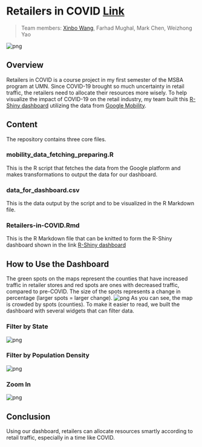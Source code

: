 # Retailers in COVID [Link](https://xinbo-wang.shinyapps.io/Retailers-in-COVID/) 
>Team members: [Xinbo Wang](https://github.com/xinbo-hubert-wang), Farhad Mughal, Mark Chen, Weizhong Yao

![png](https://github.com/xinbo-hubert-wang/shiny-Retailers-in-COVID/blob/main/Dashboard%20-%20Main.png)

## Overview
Retailers in COVID is a course project in my first semester of the MSBA program at UMN. 
Since COVID-19 brought so much uncertainty in retail traffic, the retailers need to allocate their resources more wisely.
To help visualize the impact of COVID-19 on the retail industry, my team built this [R-Shiny dashboard](https://xinbo-wang.shinyapps.io/Retailers-in-COVID/) 
utilizing the data from [Google Mobility](https://www.google.com/covid19/mobility).



## Content
The repository contains three core files.
### mobility_data_fetching_preparing.R
This is the R script that fetches the data from the Google platform and makes transformations to output the data for our dashboard.

### data_for_dashboard.csv
This is the data output by the script and to be visualized in the R Markdown file.

### Retailers-in-COVID.Rmd
This is the R Markdown file that can be knitted to form the R-Shiny dashboard shown in the link [R-Shiny dashboard](https://xinbo-wang.shinyapps.io/Retailers-in-COVID/) 

## How to Use the Dashboard
The green spots on the maps represent the counties that have increased traffic in retailer stores and red spots are ones with decreased traffic, compared to pre-COVID. 
The size of the spots represents a change in percentage (larger spots = larger change).
![png](https://github.com/xinbo-hubert-wang/shiny-Retailers-in-COVID/blob/main/Dashboard%20-%20Main.png)
As you can see, the map is crowded by spots (counties). To make it easier to read, we built the dashboard with several widgets that can filter data.
### Filter by State
![png](https://github.com/xinbo-hubert-wang/shiny-Retailers-in-COVID/blob/main/Dashboard%20-%20CA.png)
### Filter by Population Density
![png](https://github.com/xinbo-hubert-wang/shiny-Retailers-in-COVID/blob/main/Dashboard%20-%20Density.png)
### Zoom In
![png](https://github.com/xinbo-hubert-wang/shiny-Retailers-in-COVID/blob/main/Dashboard%20-%20Zoom-In.png)

## Conclusion
Using our dashboard, retailers can allocate resources smartly according to retail traffic, especially in a time like COVID.
